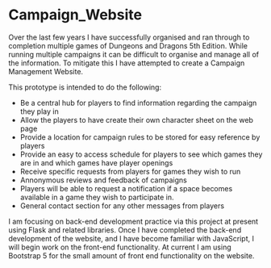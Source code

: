 # Campaign_Website

Over the last few years I have successfully organised and ran through to completion multiple games of Dungeons and Dragons 5th Edition. While running
multiple campaigns it can be difficult to organise and manage all of the information. To mitigate this I have attempted to create a Campaign Management Website.

This prototype is intended to do the following:

- Be a central hub for players to find information regarding the campaign they play in
- Allow the players to have create their own character sheet on the web page
- Provide a location for campaign rules to be stored for easy reference by players
- Provide an easy to access schedule for players to see which games they are in and which games have player openings
- Receive specific requests from players for games they wish to run
- Annonymous reviews and feedback of campaigns
- Players will be able to request a notification if a space becomes available in a game they wish to participate in.
- General contact section for any other messages from players

I am focusing on back-end development practice via this project at present using Flask and related libraries. Once I have completed the back-end development of
the website, and I have become familiar with JavaScript, I will begin work on the front-end functionality. At current I am using Bootstrap 5 for the small amount of
front end functionality on the website. 
